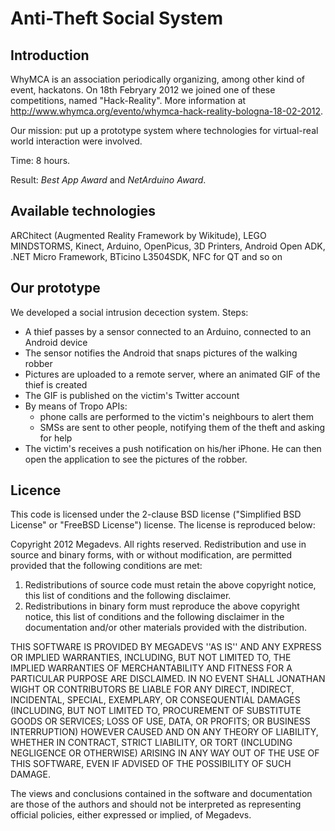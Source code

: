 Anti-Theft Social System
=======================================

Introduction
-------------

WhyMCA is an association periodically organizing, among other kind of event, hackatons.
On 18th Febryary 2012 we joined one of these competitions, named "Hack-Reality".
More information at http://www.whymca.org/evento/whymca-hack-reality-bologna-18-02-2012.

Our mission: put up a prototype system where technologies for virtual-real world interaction
were involved.

Time: 8 hours.

Result: *Best App Award* and *NetArduino Award*.

Available technologies
----------------------
ARChitect (Augmented Reality Framework by Wikitude), LEGO MINDSTORMS, Kinect, Arduino, OpenPicus,
3D Printers, Android Open ADK, .NET Micro Framework, BTicino L3504SDK, NFC for QT and so on

Our prototype
-------------

We developed a social intrusion decection system. Steps:

* A thief passes by a sensor connected to an Arduino, connected to an Android device
* The sensor notifies the Android that snaps pictures of the walking robber
* Pictures are uploaded to a remote server, where an animated GIF of the thief is created
* The GIF is published on the victim's Twitter account
* By means of Tropo APIs: 
	* phone calls are performed to the victim's neighbours to alert them
	* SMSs are sent to other people, notifying them of the theft and asking for help
* The victim's receives a push notification on his/her iPhone. He can then open the application to see the 
  pictures of the robber.

Licence
-------
This code is licensed under the 2-clause BSD license ("Simplified BSD License" or "FreeBSD License") license. The license is reproduced below:

Copyright 2012 Megadevs. All rights reserved.
Redistribution and use in source and binary forms, with or without modification, are permitted provided that the following conditions are met:

1. Redistributions of source code must retain the above copyright notice, this list of conditions and the following disclaimer.
2. Redistributions in binary form must reproduce the above copyright notice, this list of conditions and the following disclaimer in the documentation and/or other materials provided with the distribution.

THIS SOFTWARE IS PROVIDED BY MEGADEVS ''AS IS'' AND ANY EXPRESS OR IMPLIED WARRANTIES, INCLUDING, BUT NOT LIMITED TO, THE IMPLIED WARRANTIES OF MERCHANTABILITY AND FITNESS FOR A PARTICULAR PURPOSE ARE DISCLAIMED. IN NO EVENT SHALL JONATHAN WIGHT OR CONTRIBUTORS BE LIABLE FOR ANY DIRECT, INDIRECT, INCIDENTAL, SPECIAL, EXEMPLARY, OR CONSEQUENTIAL DAMAGES (INCLUDING, BUT NOT LIMITED TO, PROCUREMENT OF SUBSTITUTE GOODS OR SERVICES; LOSS OF USE, DATA, OR PROFITS; OR BUSINESS INTERRUPTION) HOWEVER CAUSED AND ON ANY THEORY OF LIABILITY, WHETHER IN CONTRACT, STRICT LIABILITY, OR TORT (INCLUDING NEGLIGENCE OR OTHERWISE) ARISING IN ANY WAY OUT OF THE USE OF THIS SOFTWARE, EVEN IF ADVISED OF THE POSSIBILITY OF SUCH DAMAGE.

The views and conclusions contained in the software and documentation are those of the authors and should not be interpreted as representing official policies, either expressed or implied, of Megadevs.
